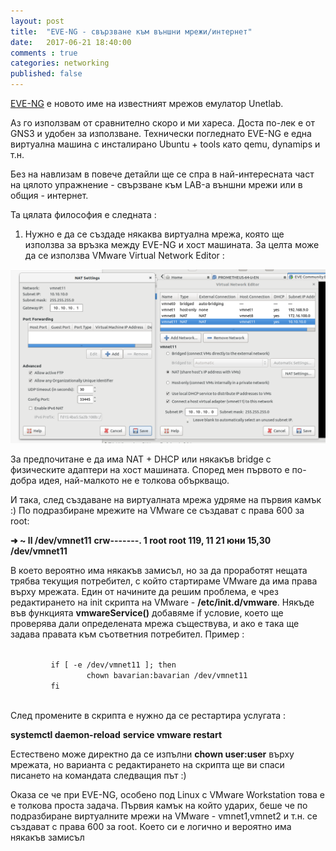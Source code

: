 ```yaml
---
layout: post
title:  "EVE-NG - свързване към външни мрежи/интернет"
date:   2017-06-21 18:40:00
comments : true
categories: networking
published: false
---
```


[EVE-NG](http://www.eve-ng.net/) е новото име на известният мрежов емулатор Unetlab.

Аз го използвам от сравнително скоро и ми хареса. Доста по-лек е от GNS3 и удобен за използване. Технически погледнато EVE-NG е една виртуална машина с инсталирано Ubuntu + tools като qemu, dynamips и т.н.

Без на навлизам в повече детайли ще се спра в най-интересната част на цялото упражнение - свързване към LAB-а външни мрежи или в общия - интернет. 

Та цялата философия е следната : 

1. Нужно е да се създаде някаква виртуална мрежа, която ще използва за връзка между EVE-NG и хост машината. За целта може да се използва VMware Virtual Network Editor : 

![VMnet](https://github.com/etem/etem.github.io/raw/master/assets/images/vmnetwork.png)

За предпочитане е да има NAT + DHCP или някакъв bridge с физическите адаптери на хост машината. Според мен първото е по-добра идея, най-малкото не е толкова объркващо. 

И така, след създаване на виртуалната мрежа удряме на първия камък :) 
По подразбиране мрежите на VMware се създават с права 600 за root: 

**➜  ~ ll /dev/vmnet11**
**crw-------. 1 root root 119, 11 21 юни 15,30 /dev/vmnet11**


В което вероятно има някакъв замисъл, но за да проработят нещата трябва текущия потребител, с който стартираме VMware да има права върху мрежата. Един от начините да решим проблема, е чрез редактирането на init скрипта на VMware  - **/etc/init.d/vmware**. Някъде във функцията **vmwareService()** добавяме if условиe, коeто ще проверява дали определената мрежа съществува, и ако е така ще задава правата към съответния потребител. Пример : 

<code>
         if [ -e /dev/vmnet11 ]; then
                 chown bavarian:bavarian /dev/vmnet11
         fi

</code>

След промените в скрипта е нужно да се рестартира услугата : 

**systemctl daemon-reload**
**service vmware restart**


Естествено може директно да се изпълни **chown user:user** върху мрежата, но варианта с редактирането на скрипта ще ви спаси писането на командата следващия път :)  







Оказа се че при EVE-NG, oсобено под Linux с VMware Workstation това е е толкова проста задача. 
Първия камък на който ударих, беше че по подразбиране виртуалните мрежи на VMware - vmnet1,vmnet2 и т.н. се създават с права 600 за root. Което си е логично и вероятно има някакъв замисъл 